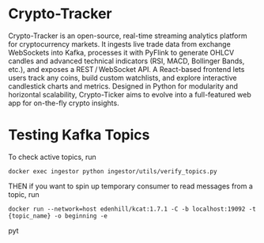 # Crypto-Tracker
Crypto-Tracker is an open-source, real-time streaming analytics platform for cryptocurrency markets. It ingests live trade data from exchange WebSockets into Kafka, processes it with PyFlink to generate OHLCV candles and advanced technical indicators (RSI, MACD, Bollinger Bands, etc.), and exposes a REST / WebSocket API. A React-based frontend lets users track any coins, build custom watchlists, and explore interactive candlestick charts and metrics. Designed in Python for modularity and horizontal scalability, Crypto-Ticker aims to evolve into a full-featured web app for on-the-fly crypto insights.


# Testing Kafka Topics
To check active topics, run 

```docker exec ingestor python ingestor/utils/verify_topics.py```


THEN if you want to spin up temporary consumer to read messages from a topic, run

```docker run --network=host edenhill/kcat:1.7.1 -C -b localhost:19092 -t {topic_name} -o beginning -e```

pyt
